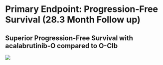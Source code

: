 # Primary Endpoint: Progression-Free Survival (28.3 Month Follow up)

## Superior Progression-Free Survival with acalabrutinib-O compared to O-Clb

![](https://filesamples.com/samples/image/svg/sample_640%C3%97426.svg)

